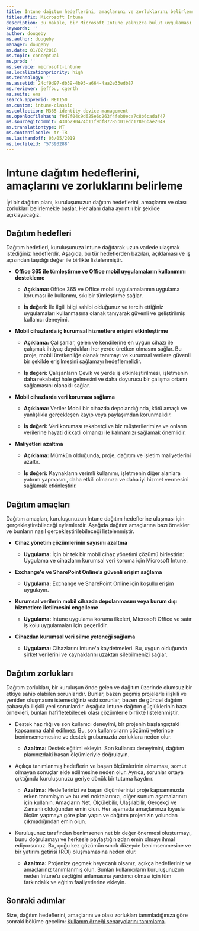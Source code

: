 ```yaml
---
title: Intune dağıtım hedeflerini, amaçlarını ve zorluklarını belirleme
titlesuffix: Microsoft Intune
description: Bu makale, bir Microsoft Intune yalnızca bulut uygulaması için dağıtım hedeflerini, amaçlarını ve zorluklarını belirlemeye yardımcı olur.
keywords: ''
author: dougeby
ms.author: dougeby
manager: dougeby
ms.date: 01/02/2018
ms.topic: conceptual
ms.prod: ''
ms.service: microsoft-intune
ms.localizationpriority: high
ms.technology: ''
ms.assetid: 24cf9d97-db39-4b95-a664-4aa2e33edb87
ms.reviewer: jeffbu, cgerth
ms.suite: ems
search.appverid: MET150
ms.custom: intune-classic
ms.collection: M365-identity-device-management
ms.openlocfilehash: f9d7f04c9d625e6c263f4feb0eca7c8b6cadaf47
ms.sourcegitcommit: 430b290474b11f9df87785b01edc178e6bae2049
ms.translationtype: MT
ms.contentlocale: tr-TR
ms.lasthandoff: 03/05/2019
ms.locfileid: "57393288"
---
```

# <a name="determine-deployment-goals-objectives-and-challenges"></a>Intune dağıtım hedeflerini, amaçlarını ve zorluklarını belirleme

İyi bir dağıtım planı, kuruluşunuzun dağıtım hedeflerini, amaçlarını ve olası zorlukları belirlemekle başlar. Her alanı daha ayrıntılı bir şekilde açıklayacağız.

## <a name="deployment-goals"></a>Dağıtım hedefleri

Dağıtım hedefleri, kuruluşunuza Intune dağıtarak uzun vadede ulaşmak istediğiniz hedeflerdir. Aşağıda, bu tür hedeflerden bazıları, açıklaması ve iş açısından taşıdığı değer ile birlikte listelenmiştir.

-   **Office 365 ile tümleştirme ve Office mobil uygulamaların kullanımını destekleme**

    -   **Açıklama:** Office 365 ve Office mobil uygulamalarının uygulama koruması ile kullanımı, sıkı bir tümleştirme sağlar.

    -   **İş değeri:** İle ilgili bilgi sahibi olduğunuz ve tercih ettiğiniz uygulamaları kullanmasına olanak tanıyarak güvenli ve geliştirilmiş kullanıcı deneyimi.

-   **Mobil cihazlarda iç kurumsal hizmetlere erişimi etkinleştirme**

    -   **Açıklama:** Çalışanlar, gelen ve kendilerine en uygun cihazı ile çalışmak ihtiyaç duydukları her yerde üretken olmasını sağlar. Bu proje, mobil üretkenliğe olanak tanımayı ve kurumsal verilere güvenli bir şekilde erişilmesini sağlamayı hedeflemelidir.

    -   **İş değeri:** Çalışanların Çevik ve yerde iş etkinleştirilmesi, işletmenin daha rekabetçi hale gelmesini ve daha doyurucu bir çalışma ortamı sağlamasını olanaklı sağlar.

-   **Mobil cihazlarda veri koruması sağlama**

    -   **Açıklama:** Veriler Mobil bir cihazda depolandığında, kötü amaçlı ve yanlışlıkla gerçekleşen kayıp veya paylaşımdan korunmalıdır.

    -   **İş değeri:** Veri koruması rekabetçi ve biz müşterilerimize ve onların verilerine hayati dikkatli olmanızı ile kalmamızı sağlamak önemlidir.

-   **Maliyetleri azaltma**

    -   **Açıklama:** Mümkün olduğunda, proje, dağıtım ve işletim maliyetlerini azaltır.

    -    **İş değeri:** Kaynakların verimli kullanımı, işletmenin diğer alanlara yatırım yapmasını, daha etkili olmanıza ve daha iyi hizmet vermesini sağlamak etkinleştirir.

## <a name="deployment-objectives"></a>Dağıtım amaçları

Dağıtım amaçları, kuruluşunuzun Intune dağıtım hedeflerine ulaşması için gerçekleştirebileceği eylemlerdir. Aşağıda dağıtım amaçlarına bazı örnekler ve bunların nasıl gerçekleştirilebileceği listelenmiştir.

-   **Cihaz yönetim çözümlerinin sayısını azaltma**

    -   **Uygulama:** İçin bir tek bir mobil cihaz yönetimi çözümü birleştirin: Uygulama ve cihazların kurumsal veri koruma için Microsoft Intune.

-   **Exchange'e ve SharePoint Online’a güvenli erişim sağlama**

    -   **Uygulama:** Exchange ve SharePoint Online için koşullu erişim uygulayın.

-   **Kurumsal verilerin mobil cihazda depolanmasını veya kurum dışı hizmetlere iletilmesini engelleme**

    -   **Uygulama:** Intune uygulama koruma ilkeleri, Microsoft Office ve satır iş kolu uygulamaları için geçerlidir.

-   **Cihazdan kurumsal veri silme yeteneği sağlama**

    -   **Uygulama:** Cihazlarını Intune'a kaydetmeleri. Bu, uygun olduğunda şirket verilerini ve kaynaklarını uzaktan silebilmenizi sağlar.

## <a name="deployment-challenges"></a>Dağıtım zorlukları

Dağıtım zorlukları, bir kuruluşun önde gelen ve dağıtım üzerinde olumsuz bir etkiye sahip olabilen sorunlarıdır. Bunlar, bazen geçmiş projelerle ilişkili ve yeniden oluşmasını istemediğiniz eski sorunlar, bazen de güncel dağıtım çabasıyla ilişkili yeni sorunlardır. Aşağıda Intune dağıtım güçlüklerinin bazı örnekleri, bunları hafifletebilecek olası çözümlerle birlikte listelenmiştir.

-   Destek hazırlığı ve son kullanıcı deneyimi, bir projenin başlangıçtaki kapsamına dahil edilmez. Bu, son kullanıcıların çözümü yeterince benimsememesine ve destek grubunuzda zorluklara neden olur.

    -   **Azaltma:** Destek eğitimi ekleyin. Son kullanıcı deneyimini, dağıtım planınızdaki başarı ölçümleriyle doğrulayın.

-   Açıkça tanımlanmış hedeflerin ve başarı ölçümlerinin olmaması, somut olmayan sonuçlar elde edilmesine neden olur. Ayrıca, sorunlar ortaya çıktığında kuruluşunuzu geriye dönük bir tutuma kaydırır.

    -   **Azaltma:** Hedeflerinizi ve başarı ölçümlerinizi proje kapsamınızda erken tanımlayın ve bu veri noktalarınızı, diğer sunum aşamalarınızı için kullanın. Amaçların Net, Ölçülebilir, Ulaşılabilir, Gerçekçi ve Zamanlı olduğundan emin olun. Her aşamada amaçlarınıza kıyasla ölçüm yapmaya göre plan yapın ve dağıtım projenizin yolundan çıkmadığından emin olun.

-   Kuruluşunuz tarafından benimsenen net bir değer önermesi oluşturmayı, bunu doğrulamayı ve herkesle paylaştığınızdan emin olmayı ihmal ediyorsunuz. Bu, çoğu kez çözümün sınırlı düzeyde benimsenmesine ve bir yatırım getirisi (ROI) oluşmamasına neden olur.

    -   **Azaltma:** Projenize geçmek heyecanlı olsanız, açıkça hedefleriniz ve amaçlarınız tanımlanmış olun. Bunları kullanıcıların kuruluşunuzun neden Intune’u seçtiğini anlamasına yardımcı olması için tüm farkındalık ve eğitim faaliyetlerine ekleyin.

## <a name="next-steps"></a>Sonraki adımlar

Size, dağıtım hedeflerini, amaçlarını ve olası zorlukları tanımladığınıza göre sonraki bölüme geçelim: [Kullanım örneği senaryolarını tanımlama](planning-guide-scenarios.md).
